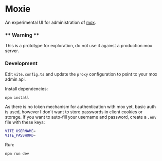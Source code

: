# Moxie

An experimental UI for administration of [mox](https://github.com/mjl-/mox).

### ** Warning **

This is a prototype for exploration, do not use it against a production mox server.

### Development

Edit `vite.config.ts` and update the `proxy` configuration to point to your mox admin api.

Install dependencies:

`npm install`

As there is no token mechanism for authentication with mox yet, basic auth is used, however I don't want to store passwords in client cookies or storage.  If you want to auto-fill your username and password, create a `.env` file with these keys:

```sh
VITE_USERNAME=
VITE_PASSWORD=
```

Run:

`npm run dev`
